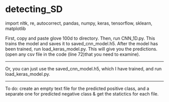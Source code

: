 # detecting_SD

import nltk, re, autocorrect, pandas, numpy, keras, tensorflow, sklearn, matplotlib


First, copy and paste glove 100d to directory. Then, run CNN_1D.py. This trains the model and saves it to saved_cnn_model.h5.
After the model has been trained, run load_keras_model.py. This will give you the predictions. (open any csv file in the code (line 72)that you need to examine).

--------------------------------------------------------------------------

Or, you can just use the saved_cnn_model.h5, which I have trained, and run load_keras_model.py.

--------------------------------------------------------------------------
To do: 
create an empty text file for the predicted positive class, and a separate one for predicted negative class & get the statictics for each file.
